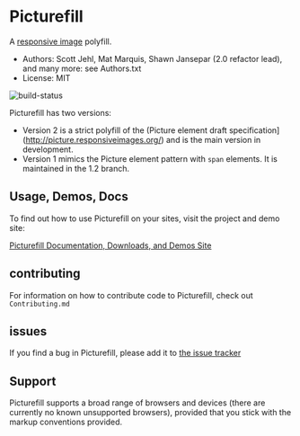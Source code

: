 
# Picturefill
A [responsive image](http://picture.responsiveimages.org/) polyfill.
* Authors: Scott Jehl, Mat Marquis, Shawn Jansepar (2.0 refactor lead), and many more: see Authors.txt
* License: MIT

![build-status](https://api.travis-ci.org/scottjehl/picturefill.svg)

Picturefill has two versions:
* Version 2 is a strict polyfill of the (Picture element draft specification](http://picture.responsiveimages.org/) and is the main version in development.
* Version 1 mimics the Picture element pattern with `span` elements. It is maintained in the 1.2 branch.

## Usage, Demos, Docs
To find out how to use Picturefill on your sites, visit the project and demo site:

[Picturefill Documentation, Downloads, and Demos Site](http://scottjehl.github.com/picturefill/)

## contributing
For information on how to contribute code to Picturefill, check out `Contributing.md`

## issues
If you find a bug in Picturefill, please add it to [the issue tracker](https://github.com/scottjehl/picturefill/issues)


## Support

Picturefill supports a broad range of browsers and devices (there are currently no known unsupported browsers), provided that you stick with the markup conventions provided.

